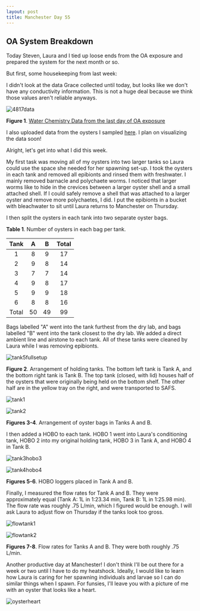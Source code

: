 ```yaml
---
layout: post
title: Manchester Day 55
---
```


## OA System Breakdown

Today Steven, Laura and I tied up loose ends from the OA exposure and prepared the system for the next month or so.

But first, some housekeeping from last week:

I didn't look at the data Grace collected until today, but looks like we don't have any conductivity information. This is not a huge deal because we think those values aren't reliable anyways.

![4817data](https://cloud.githubusercontent.com/assets/22335838/24983673/8a6c09b4-1f9d-11e7-9402-6e25759f9852.JPG)

**Figure 1**. [Water Chemistry Data from the last day of OA exposure](https://yaaminiv.github.io/Manchester-Day-52/)

I also uploaded data from the oysters I sampled [here](https://github.com/RobertsLab/project-oyster-oa/blob/master/data/Manchester/2017-Adult-Gigas-Tissue-Sampling/20170408-GigasTissueSamplingInformation.xlsx). I plan on visualizing the data soon!

Alright, let's get into what I did this week.

My first task was moving all of my oysters into two larger tanks so Laura could use the space she needed for her spawning set-up. I took the oysters in each tank and removed all epibionts and rinsed them with freshwater. I mainly removed barnacle and polychaete worms. I noticed that larger worms like to hide in the crevices between a larger oyster shell and a small attached shell. If I could safely remove a shell that was attached to a larger oyster and remove more polychaetes, I did. I put the epibionts in a bucket with bleachwater to sit until Laura returns to Manchester on Thursday.

I then split the oysters in each tank into two separate oyster bags. 

**Table 1**. Number of oysters in each bag per tank.

|  Tank |  A |  B | Total |
|:-----:|:--:|:--:|:-----:|
|   1   |  8 |  9 |   17  |
|   2   |  9 |  8 |   14  |
|   3   |  7 |  7 |   14  |
|   4   |  9 |  8 |   17  |
|   5   |  9 |  9 |   18  |
|   6   |  8 |  8 |   16  |
| Total | 50 | 49 |   99  |

Bags labelled "A" went into the tank furthest from the dry lab, and bags labelled "B" went into the tank closest to the dry lab. We added a direct ambient line and airstone to each tank. All of these tanks were cleaned by Laura while I was removing epibionts.

![tank5fullsetup](https://cloud.githubusercontent.com/assets/22335838/24984124/7476f3dc-1fa0-11e7-9cf5-dc81ff4ee918.JPG)

**Figure 2**. Arrangement of holding tanks. The bottom left tank is Tank A, and the bottom right tank is Tank B. The top tank (closed, with lid) houses half of the oysters that were originally being held on the bottom shelf. The other half are in the yellow tray on the right, and were transported to SAFS.

![tank1](https://cloud.githubusercontent.com/assets/22335838/24984135/8094766c-1fa0-11e7-86e7-021b60fbee93.JPG)

![tank2](https://cloud.githubusercontent.com/assets/22335838/24984134/8092e1f8-1fa0-11e7-87ed-7cb66a5fb8dc.JPG)

**Figures 3-4**. Arrangement of oyster bags in Tanks A and B.

I then added a HOBO to each tank. HOBO 1 went into Laura's conditioning tank, HOBO 2 into my original holding tank, HOBO 3 in Tank A, and HOBO 4 in Tank B.

![tank3hobo3](https://cloud.githubusercontent.com/assets/22335838/24984169/b19774bc-1fa0-11e7-98d7-59c4c67f6b3d.JPG)

![tank4hobo4](https://cloud.githubusercontent.com/assets/22335838/24984170/b1996ce0-1fa0-11e7-8f5b-e1be2d2f60a6.JPG)

**Figures 5-6**. HOBO loggers placed in Tank A and B.

Finally, I measured the flow rates for Tank A and B. They were approximately equal (Tank A: 1L in 1:23.34 min, Tank B: 1L in 1:25.98 min). The flow rate was roughly .75 L/min, which I figured would be enough. I will ask Laura to adjust flow on Thursday if the tanks look too gross.

![flowtank1](https://cloud.githubusercontent.com/assets/22335838/24984296/521317de-1fa1-11e7-95c6-46ee0020e5ff.PNG)

![flowtank2](https://cloud.githubusercontent.com/assets/22335838/24984295/51ff12c0-1fa1-11e7-9222-23f0e6698b1e.PNG)

**Figures 7-8**. Flow rates for Tanks A and B. They were both roughly .75 L/min.

Another productive day at Manchester! I don't think I'll be out there for a week or two until I have to do my heatshock. Ideally, I would like to learn how Laura is caring for her spawning individuals and larvae so I can do similar things when I spawn. For funsies, I'll leave you with a picture of me with an oyster that looks like a heart.

![oysterheart](https://cloud.githubusercontent.com/assets/22335838/24984317/6c9a854c-1fa1-11e7-8c47-04acce5dc668.JPG)

